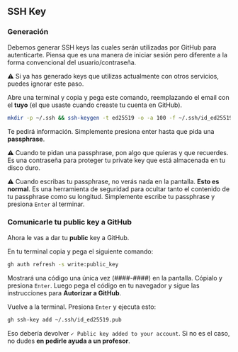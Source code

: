 ## SSH Key

### Generación

Debemos generar SSH keys las cuales serán utilizadas por GitHub para autenticarte. Piensa que es una manera de iniciar sesión pero diferente a la forma convencional del usuario/contraseña.

:warning: Si ya has generado keys que utilizas actualmente con otros servicios, puedes ignorar este paso.

Abre una terminal y copia y pega este comando, reemplazando el email con el **tuyo** (el que usaste cuando creaste tu cuenta en GitHub).

```bash
mkdir -p ~/.ssh && ssh-keygen -t ed25519 -o -a 100 -f ~/.ssh/id_ed25519 -C "TYPE_YOUR_EMAIL@HERE.com"
```

Te pedirá información. Simplemente presiona enter hasta que pida una **passphrase**.

:warning: Cuando te pidan una passphrase, pon algo que quieras y que recuerdes. Es una contraseña para proteger tu private key que está almacenada en tu disco duro.

:warning: Cuando escribas tu passphrase, no verás nada en la pantalla. **Esto es normal**. Es una herramienta de seguridad para ocultar tanto el contenido de tu passphrase como su longitud. Simplemente escribe tu passphrase y presiona `Enter` al terminar.

### Comunicarle tu public key a GitHub

Ahora le vas a dar tu **public** key a GitHub.

En tu terminal copia y pega el siguiente comando:

```bash
gh auth refresh -s write:public_key
```

Mostrará una código una única vez (####-####) en la pantalla. Cópialo y presiona `Enter`. Luego pega el código en tu navegador y sigue las instrucciones para **Autorizar a GitHub**.

Vuelve a la terminal. Presiona `Enter` y ejecuta esto:

```bash
gh ssh-key add ~/.ssh/id_ed25519.pub
```

Eso debería devolver `✓ Public key added to your account`. Si no es el caso, no dudes **en pedirle ayuda a un profesor**.
